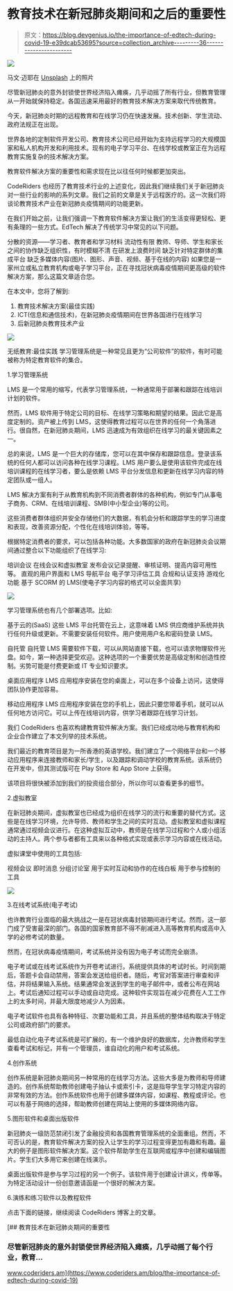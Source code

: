 # 教育技术在新冠肺炎期间和之后的重要性

> 原文：<https://blog.devgenius.io/the-importance-of-edtech-during-covid-19-e39dcab53695?source=collection_archive---------36----------------------->

![](img/4bf85b5d5a9eee2c6a60d902d7cd57ff.png)

马文·迈耶在 [Unsplash](https://unsplash.com?utm_source=medium&utm_medium=referral) 上的照片

尽管新冠肺炎的意外封锁使世界经济陷入瘫痪，几乎动摇了所有行业，但教育管理从一开始就保持稳定。各国迅速采用最好的教育技术解决方案来取代传统教育。

今天，新冠肺炎时期的远程教育和在线学习仍在快速发展。技术创新、学生流动、政府法规正在出现。

世界各地的定制软件开发公司、教育技术公司已经开始为支持远程学习的大规模国家和私人机构开发和利用技术。现有的电子学习平台、在线学校或教室正在为远程教育实施复杂的技术解决方案。

教育软件解决方案的重要性和需求现在比以往任何时候都更加突出。

CodeRiders 也经历了教育技术行业的上述变化，因此我们继续我们关于新冠肺炎对一些行业的影响的系列文章。我们之前的文章是关于远程医疗的。这一次我们将谈论教育技术产业在新冠肺炎疫情期间的功能更新。

在我们开始之前，让我们强调一下教育软件解决方案让我们的生活变得更轻松、更有条理的一些方式。EdTech 解决了传统学习中常见的以下问题。

分散的资源——学习者、教育者和学习材料
流动性有限
教师、导师、学生和家长之间的协作缺乏组织性，有时模糊不清
在研发上浪费时间
缺乏针对特定群体的集成平台
缺乏多媒体内容(图片、图形、声音、视频、基于在线的内容)
如果您是一家州立或私立教育机构或电子学习平台，正在寻找冠状病毒疫情期间更高级的软件解决方案，那么这篇文章适合您。

在本文中，您将了解到:

1.  教育技术解决方案(最佳实践)
2.  ICT(信息和通信技术)，在新冠肺炎疫情期间在世界各国进行在线学习
3.  后新冠肺炎教育技术产业

![](img/11bd6ad13bf51b651ebda6cbcce3fa1d.png)

无纸教育:最佳实践
学习管理系统是一种常见且更为“公司软件”的软件，有时可能被称为特定教育软件的集合。

1․学习管理系统

LMS 是一个常用的缩写，代表学习管理系统，一种通常用于部署和跟踪在线培训计划的软件。

然而，LMS 软件用于特定公司的目标、在线学习策略和期望的结果。因此它是高度定制的。资产被上传到 LMS，这使得教育过程可以在世界的任何一个角落进行。很自然，在新冠肺炎期间，LMS 迅速成为有效组织在线学习的最关键因素之一。

总的来说，LMS 是一个巨大的存储库，您可以在其中保存和跟踪信息。登录该系统的任何人都可以访问各种在线学习课程。LMS 用户要么是使用该软件完成在线培训课程的在线学习者，要么是依赖 LMS 平台分发信息和更新在线学习内容的特定团队或一组人。

LMS 解决方案有利于从教育机构到不同消费者群体的各种机构，例如专门从事电子商务、CRM、在线培训课程、SMB(中小型企业)等的公司。

这些消费者群体组织并安全存储他们的大数据，有机会分析和跟踪学生的学习进度和表现，改善资源分配，个性化在线培训体验，等等。

根据特定消费者的要求，可以包括各种功能。大多数国家的政府在新冠肺炎会议期间通过整合以下功能组织了在线学习:

培训会议
在线会议和虚拟教室
发布会议记录提醒、审核证明、提高内容可用性等。
直观的用户界面和 LMS 导航平台
电子学习评估工具
合规和认证支持
游戏化功能
基于 SCORM 的 LMS(使电子学习内容的格式可以全面共享)

![](img/399d6a6390788ad7a12c71d67e13b8fc.png)

学习管理系统也有几个部署选项。比如:

基于云的(SaaS)
这些 LMS 平台托管在云上，这意味着 LMS 供应商维护系统并执行任何升级或更新。不需要安装任何软件。用户使用用户名和密码登录 LMS。

自托管
自托管 LMS 需要软件下载，可以从网站直接下载，也可以请求物理软件光盘。如今，第一种选择更受欢迎。这种选项的一个重要优势是高级定制和创造性控制。劣势可能是付费更新或 IT 专业知识要求。

桌面应用程序
LMS 应用程序安装在您的桌面上，可以在多个设备上访问，这使得团队协作更加容易。

移动应用程序
LMS 应用程序安装在您的手机上，因此只要您带着手机，就可以从任何地方访问它。可以上传在线培训内容，供学习者跟踪在线学习计划。

我们 CodeRiders 也喜欢构建教育软件解决方案。我们已经成功地与教育机构和企业合作建立了本文列举的技术系统。

我们最近的教育项目是为一所香港的英语学校。我们建立了一个网络平台和一个移动应用程序来连接教师和家长/学生，以及跟踪和调动学校的教育系统。该系统仍在开发中，但其测试版可在 Play Store 和 App Store 上获得。

该项目将很快被添加到我们的投资组合部分，所以你可以查看更多的细节。

2.虚拟教室

在新冠肺炎期间，虚拟教室也已经成为组织在线学习的流行和重要的替代方式。这些是在线学习环境，允许导师、教师和学生之间的实时互动。虚拟教室和虚拟课程通常通过视频会议进行。在这种虚拟互动中，教师是在线学习过程和个人或小组活动的主持人。两个参与者都有工具来以各种格式实现或表示学习内容或在线活动。

虚拟课堂中使用的工具包括:

视频会议
即时消息
分组讨论室
用于实时互动和协作的在线白板
用于参与控制的工具

![](img/67e9f680a09f3a9d2a5c1b753fd247ee.png)

3.在线考试系统(电子考试)

也许教育行业面临的最大挑战之一是在冠状病毒封锁期间进行考试。然而，这一部门成了受害最深的部门。各国的国家教育部不得不削减进入高等教育机构或高中入学的必修考试的数量。

然而，在冠状病毒疫情期间，考试系统并没有因为电子考试而完全崩溃。

电子考试或在线考试系统作为开卷考试进行。系统提供具体的考试时长。时间到期后，答题卡会自动禁用，答案会发送给组织者。随后，考官对答案进行审查和评估，并将结果输入系统。结果通常会发送到学生的电子邮件中，或者公布在网站上。考试后通知过程可以手动或自动完成。这种软件实现旨在减少花费在人工工作上的太多时间，并最大限度地减少人为因素。

电子考试软件也具有各种特征、次要功能和工具，并且系统的整体结构取决于特定公司或政府部门的要求。

最低自动化电子考试系统是可扩展的，有一个维护良好的数据库，允许教师和学生查看考试和标记，并有一个管理员，谁自动化的用户和考试系统。

4.创作系统

创作系统是新冠肺炎期间另一种常用的在线学习方法。这些大多是为教师和导师建造的。创作系统帮助教师创建电子抽认卡或索引卡，这是指导学生学习特定内容的非常有效的方法。创作系统软件也用于创建多媒体内容，如课程、教程或评论。也可以有基于网络的选择，帮助教师创建在网站上使用的多媒体网络内容。

5.图形软件和桌面出版软件

新冠肺炎一级防范禁闭引发了金融投资和各国教育管理系统的全面重组。然而，不可否认的是，教育软件解决方案的投入让学生的学习过程变得更加有趣和有趣。最大的例子是图形软件解决方案。这个软件帮助学生在互联网或程序中创建和编辑图片。学生们大多用它来创建在线演示。

桌面出版软件是参与学习过程的另一个例子。该软件用于创建设计讲义，传单等。为特定活动设计一份创意邀请函是一个很好的解决方案。

6.演练和练习软件以及教程软件

点击下面的链接，继续阅读 CodeRiders 博客上的文章。

[](https://www.coderiders.am/blog/the-importance-of-edtech-during-covid-19) [## 教育技术在新冠肺炎期间的重要性

### 尽管新冠肺炎的意外封锁使世界经济陷入瘫痪，几乎动摇了每个行业，教育…

www.coderiders.am](https://www.coderiders.am/blog/the-importance-of-edtech-during-covid-19)